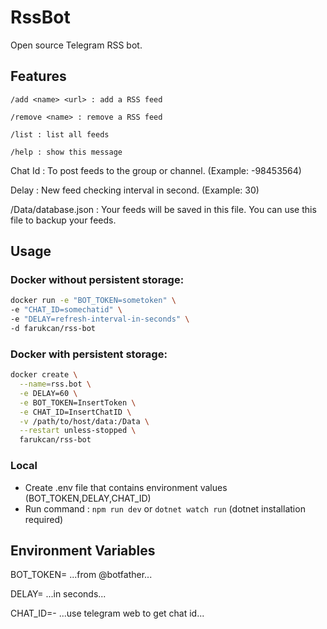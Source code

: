 # RssBot

Open source Telegram RSS bot.

## Features

```/add <name> <url> : add a RSS feed ```

```/remove <name> : remove a RSS feed ```

```/list : list all feeds ```

```/help : show this message ```

Chat Id : To post feeds to the group or channel. (Example: -98453564)

Delay : New feed checking interval in second. (Example: 30)

/Data/database.json : Your feeds will be saved in this file. You can use this file to backup your feeds.

## Usage

### Docker without persistent storage:

```bash
docker run -e "BOT_TOKEN=sometoken" \
-e "CHAT_ID=somechatid" \
-e "DELAY=refresh-interval-in-seconds" \
-d farukcan/rss-bot
```

### Docker with persistent storage:

```bash
docker create \
  --name=rss.bot \
  -e DELAY=60 \
  -e BOT_TOKEN=InsertToken \
  -e CHAT_ID=InsertChatID \
  -v /path/to/host/data:/Data \
  --restart unless-stopped \
  farukcan/rss-bot
```

### Local

* Create .env file that contains environment values (BOT_TOKEN,DELAY,CHAT_ID)
* Run command : ```npm run dev``` or ```dotnet watch run``` (dotnet installation required)

## Environment Variables

BOT_TOKEN= ...from @botfather...

DELAY= ...in seconds...

CHAT_ID=- ...use telegram web to get chat id...

